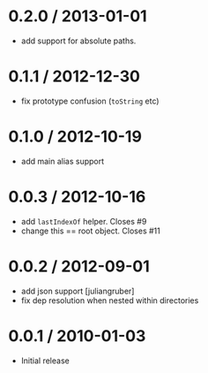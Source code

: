 
0.2.0 / 2013-01-01 
==================

  * add support for absolute paths.

0.1.1 / 2012-12-30 
==================

  * fix prototype confusion (`toString` etc)  

0.1.0 / 2012-10-19 
==================

  * add main alias support

0.0.3 / 2012-10-16 
==================

  * add `lastIndexOf` helper. Closes #9
  * change this == root object. Closes #11

0.0.2 / 2012-09-01 
==================

  * add json support [juliangruber]
  * fix dep resolution when nested within directories

0.0.1 / 2010-01-03
==================

  * Initial release
